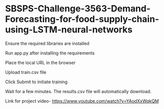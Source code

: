 # SBSPS-Challenge-3563-Demand-Forecasting-for-food-supply-chain-using-LSTM-neural-networks
Ensure the required libraries are installed

Run app.py after installing the requirements

Place the local URL in the browser

Upload train.csv file 

Click Submit to initiate training


Wait for a few minutes. The results.csv file will automatically download.

Link for project video- https://www.youtube.com/watch?v=YAodXxWqkQM


